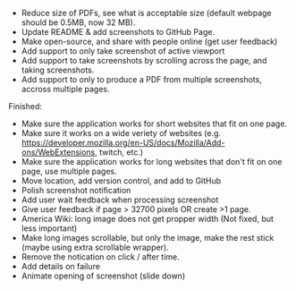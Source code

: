 - Reduce size of PDFs, see what is acceptable size (default webpage should be 0.5MB, now 32 MB).
- Update README & add screenshots to GitHub Page.
- Make open-source, and share with people online (get user feedback)
- Add support to only take screenshot of active viewport
- Add support to take screenshots by scrolling across the page, and taking screenshots.
- Add support to only to produce a PDF from multiple screenshots, accross multiple pages.


Finished:
- Make sure the application works for short websites that fit on one page.
- Make sure it works on a wide veriety of websites (e.g. https://developer.mozilla.org/en-US/docs/Mozilla/Add-ons/WebExtensions, twitch, etc.)
- Make sure the application works for long websites that don't fit on one page, use multiple pages.
- Move location, add version control, and add to GitHub
- Polish screenshot notification
- Add user wait feedback when processing screenshot
- Give user feedback if page > 32700 pixels OR create >1 page.
- America Wiki: long image does not get propper width (Not fixed, but less important)
- Make long images scrollable, but only the image, make the rest stick (maybe using extra scrollable wrapper).
- Remove the notication on click / after time.
- Add details on failure
- Animate opening of screenshot (slide down)